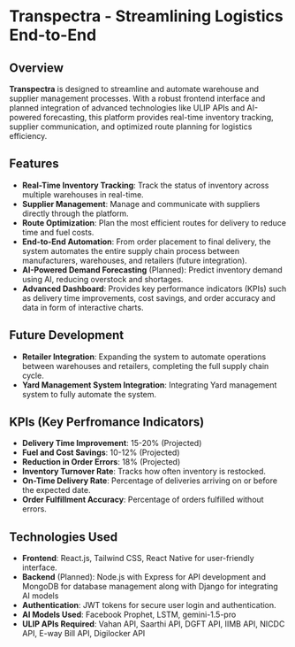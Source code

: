 # Transpectra - Streamlining Logistics End-to-End 

## Overview
**Transpectra** is designed to streamline and automate warehouse and supplier management processes. With a robust frontend interface and planned integration of advanced technologies like ULIP APIs and AI-powered forecasting, this platform provides real-time inventory tracking, supplier communication, and optimized route planning for logistics efficiency.

## Features
- **Real-Time Inventory Tracking**: Track the status of inventory across multiple warehouses in real-time.
- **Supplier Management**: Manage and communicate with suppliers directly through the platform.
- **Route Optimization**: Plan the most efficient routes for delivery to reduce time and fuel costs.
- **End-to-End Automation**: From order placement to final delivery, the system automates the entire supply chain process between manufacturers, warehouses, and retailers (future integration).
- **AI-Powered Demand Forecasting** (Planned): Predict inventory demand using AI, reducing overstock and shortages.
- **Advanced Dashboard**: Provides key performance indicators (KPIs) such as delivery time improvements, cost savings, and order accuracy and data in form of interactive charts.

## Future Development
- **Retailer Integration**: Expanding the system to automate operations between warehouses and retailers, completing the full supply chain cycle.
- **Yard Management System Integration**: Integrating Yard management system to fully automate the system.

## KPIs (Key Perfromance Indicators)
- **Delivery Time Improvement**: 15-20% (Projected)
- **Fuel and Cost Savings**: 10-12% (Projected)
- **Reduction in Order Errors**: 18% (Projected)
- **Inventory Turnover Rate**: Tracks how often inventory is restocked.
- **On-Time Delivery Rate**: Percentage of deliveries arriving on or before the expected date.
- **Order Fulfillment Accuracy**: Percentage of orders fulfilled without errors.

## Technologies Used
- **Frontend**: React.js, Tailwind CSS, React Native for user-friendly interface.
- **Backend** (Planned): Node.js with Express for API development and MongoDB for database management along with Django for integrating AI models
- **Authentication**: JWT tokens for secure user login and authentication.
- **AI Models Used**: Facebook Prophet, LSTM, gemini-1.5-pro
- **ULIP APIs Required**: Vahan API, Saarthi API, DGFT API, IIMB API, NICDC API, E-way Bill API, Digilocker API
